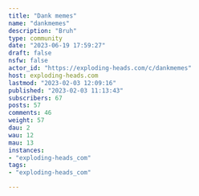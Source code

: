 ```yaml
---
title: "Dank memes" 
name: "dankmemes"
description: "Bruh"
type: community
date: "2023-06-19 17:59:27"
draft: false
nsfw: false
actor_id: "https://exploding-heads.com/c/dankmemes"
host: exploding-heads.com
lastmod: "2023-02-03 12:09:16"
published: "2023-02-03 11:13:43"
subscribers: 67
posts: 57
comments: 46
weight: 57
dau: 2
wau: 12
mau: 13
instances:
- "exploding-heads_com"
tags: 
- "exploding-heads_com"

---
```

